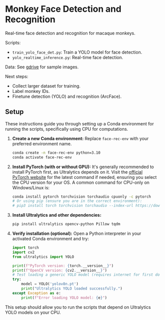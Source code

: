 # Monkey Face Detection and Recognition
Real-time face detection and recognition for macaque monkeys.

Scripts:
- `train_yolo_face_det.py`: Train a YOLO model for face detection.
- `yolo_realtime_inference.py`: Real-time face detection.

Data: See [gdrive](https://drive.google.com/drive/folders/1-hRzIeAdXGI_QNBKDt966Kx2Uz7G8xJN?usp=sharing) for sample images.

Next steps:
- Collect larger dataset for training.
- Label monkey IDs.
- Finetune detection (YOLO) and recognition (ArcFace).

## Setup

These instructions guide you through setting up a Conda environment for running the scripts, specifically using CPU for computations.

1.  **Create a new Conda environment:**
    Replace `face-rec-env` with your preferred environment name.
    ```bash
    conda create -n face-rec-env python=3.10
    conda activate face-rec-env
    ```

2.  **Install PyTorch (with or without GPU):**
    It's generally recommended to install PyTorch first, as Ultralytics depends on it. Visit the [official PyTorch website](https://pytorch.org/get-started/locally/) for the latest command if needed, ensuring you select the CPU version for your OS.
    A common command for CPU-only on Windows/Linux is:
    ```bash
    conda install pytorch torchvision torchaudio cpuonly -c pytorch
    # Or using pip (ensure you are in the correct environment):
    # pip3 install torch torchvision torchaudio --index-url https://download.pytorch.org/whl/cpu
    ```

3.  **Install Ultralytics and other dependencies:**
    ```bash
    pip install ultralytics opencv-python Pillow tqdm
    ```

4.  **Verify installation (optional):**
    Open a Python interpreter in your activated Conda environment and try:
    ```python
    import torch
    import cv2
    from ultralytics import YOLO

    print(f"PyTorch version: {torch.__version__}")
    print(f"OpenCV version: {cv2.__version__}")
    # Test loading a generic YOLO model (requires internet for first download)
    try:
        model = YOLO('yolov8n.pt') 
        print("Ultralytics YOLO loaded successfully.")
    except Exception as e:
        print(f"Error loading YOLO model: {e}")
    ```

This setup should allow you to run the scripts that depend on Ultralytics YOLO models on your CPU.
